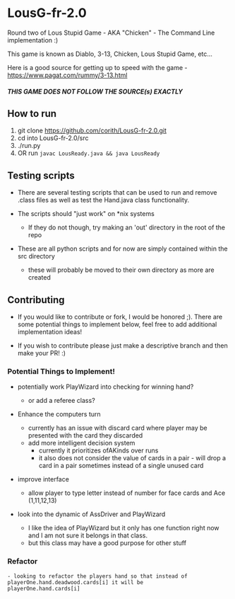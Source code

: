 # LousG-fr-2.0
Round two of Lous Stupid Game - AKA "Chicken" - The Command Line implementation :)


This game is known as Diablo, 3-13, Chicken, Lous Stupid Game, etc...

Here is a good source for getting up to speed with the game
    - https://www.pagat.com/rummy/3-13.html

##### THIS GAME DOES NOT FOLLOW THE SOURCE(s) EXACTLY

## How to run

1. git clone https://github.com/corith/LousG-fr-2.0.git
2. cd into LousG-fr-2.0/src
3. ./run.py
4. OR run `javac LousReady.java && java LousReady`


## Testing scripts

- There are several testing scripts that can be used to run and remove .class files as well as test the Hand.java class functionality.

- The scripts should "just work" on \*nix systems
    - If they do not though, try making an 'out' directory in the root of the repo

- These are all python scripts and for now are simply contained within the src directory
    - these will probably be moved to their own directory as more are created

## Contributing

- If you would like to contribute or fork, I would be honored ;). There are some potential things to implement below, feel free to add additional implementation ideas!

- If you wish to contribute please just make a descriptive branch and then make your PR! :)

### Potential Things to Implement!
- potentially work PlayWizard into checking for winning hand?
    - or add a referee class? 

- Enhance the computers turn
    - currently has an issue with discard card where player may be presented with the card they discarded 
    - add more intelligent decision system
        - currently it prioritizes ofAKinds over runs
        - it also does not consider the value of cards in a pair - will drop a card in a pair sometimes instead of a single unused card

- improve interface 
    - allow player to type letter instead of number for face cards and Ace (1,11,12,13)

- look into the dynamic of AssDriver and PlayWizard
    - I like the idea of PlayWizard but it only has one function right now and I am not sure it belongs in that class.
    - but this class may have a good purpose for other stuff

### Refactor
    - looking to refactor the players hand so that instead of playerOne.hand.deadwood.cards[i] it will be
	playerOne.hand.cards[i]

